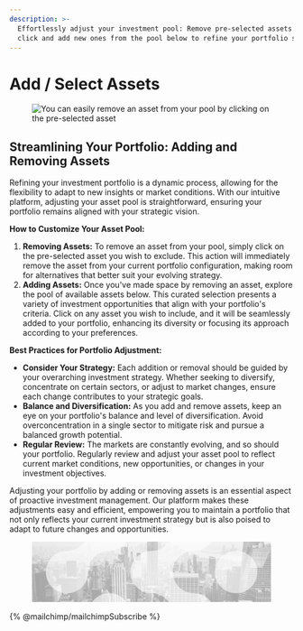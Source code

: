 ```yaml
---
description: >-
  Effortlessly adjust your investment pool: Remove pre-selected assets with a
  click and add new ones from the pool below to refine your portfolio strategy
---
```


# Add / Select Assets

<figure><img src="../../../.gitbook/assets/Capture d’écran 2023-12-19 à 18.03.27.png" alt="You can easily remove an asset from your pool by clicking on the pre-selected asset"><figcaption></figcaption></figure>

## Streamlining Your Portfolio: Adding and Removing Assets

Refining your investment portfolio is a dynamic process, allowing for the flexibility to adapt to new insights or market conditions. With our intuitive platform, adjusting your asset pool is straightforward, ensuring your portfolio remains aligned with your strategic vision.

**How to Customize Your Asset Pool:**

1. **Removing Assets:** To remove an asset from your pool, simply click on the pre-selected asset you wish to exclude. This action will immediately remove the asset from your current portfolio configuration, making room for alternatives that better suit your evolving strategy.
2. **Adding Assets:** Once you've made space by removing an asset, explore the pool of available assets below. This curated selection presents a variety of investment opportunities that align with your portfolio's criteria. Click on any asset you wish to include, and it will be seamlessly added to your portfolio, enhancing its diversity or focusing its approach according to your preferences.

**Best Practices for Portfolio Adjustment:**

* **Consider Your Strategy:** Each addition or removal should be guided by your overarching investment strategy. Whether seeking to diversify, concentrate on certain sectors, or adjust to market changes, ensure each change contributes to your strategic goals.
* **Balance and Diversification:** As you add and remove assets, keep an eye on your portfolio's balance and level of diversification. Avoid overconcentration in a single sector to mitigate risk and pursue a balanced growth potential.
* **Regular Review:** The markets are constantly evolving, and so should your portfolio. Regularly review and adjust your asset pool to reflect current market conditions, new opportunities, or changes in your investment objectives.

Adjusting your portfolio by adding or removing assets is an essential aspect of proactive investment management. Our platform makes these adjustments easy and efficient, empowering you to maintain a portfolio that not only reflects your current investment strategy but is also poised to adapt to future changes and opportunities.

<figure><img src="../../../.gitbook/assets/bgfooter.webp" alt=""><figcaption></figcaption></figure>

{% @mailchimp/mailchimpSubscribe %}
